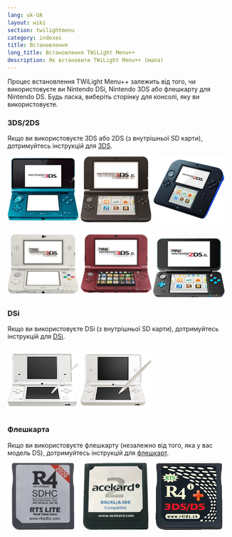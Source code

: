 ```yaml
---
lang: uk-UA
layout: wiki
section: twilightmenu
category: indexes
title: Встановлення
long_title: Встановлення TWiLight Menu++
description: Як встановити TWiLight Menu++ (мапа)
---
```


Процес встановлення TWiLight Menu++ залежить від того, чи використовуєте ви Nintendo DSi, Nintendo 3DS або флешкарту для Nintendo DS. Будь ласка, виберіть сторінку для консолі, яку ви використовуєте.

### 3DS/2DS
Якщо ви використовуєте 3DS або 2DS (з внутрішньої SD карти), дотримуйтесь інструкцій для [3DS](installing-3ds).

[![Nintendo 3DS](/assets/images/consoles/old3ds.png)](installing-3ds) [![Nintendo 3DS XL](/assets/images/consoles/old3dsxl.png)](installing-3ds) [![Nintendo 2DS](/assets/images/consoles/2ds.png)](installing-3ds)

[![New Nintendo 3DS](/assets/images/consoles/new3ds.png)](installing-3ds) [![New Nintendo 3DS XL](/assets/images/consoles/new3dsxl.png)](installing-3ds) [![New Nintendo 2DS XL](/assets/images/consoles/new2dsxl.png)](installing-3ds)

### DSi
Якщо ви використовуєте DSi (з внутрішньої SD карти), дотримуйтесь інструкцій для [DSi](installing-dsi).

[![Nintendo DSi](/assets/images/consoles/dsi.png)](installing-dsi) [![Nintendo DSi XL](/assets/images/consoles/dsixl.png)](installing-dsi)

### Флешкарта
Якщо ви використовуєте флешкарту (незалежно від того, яка у вас модель DS), дотримуйтесь інструкцій для [флешкарт](installing-flashcard).

[![Флешкарта r4isdhc.com](/assets/images/consoles/r4isdhc.com.png)](installing-flashcard) [![Флешкарта Acekard2i](/assets/images/consoles/acekard2i.png)](installing-flashcard) [![Флешкарта R4i Gold 3DS Plus](/assets/images/consoles/r4igold3dsplus.png)](installing-flashcard)
